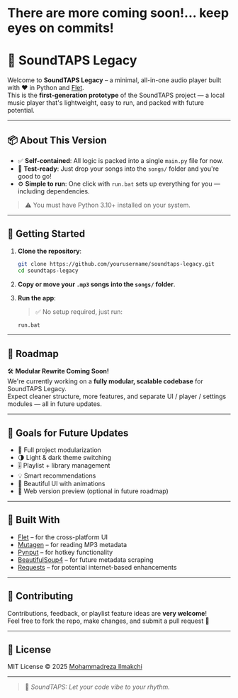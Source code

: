 # There are more coming soon!... keep eyes on commits!


# 🎵 SoundTAPS Legacy

Welcome to **SoundTAPS Legacy** – a minimal, all-in-one audio player built with ❤️ in Python and [Flet](https://flet.dev).  
This is the **first-generation prototype** of the SoundTAPS project — a local music player that's lightweight, easy to run, and packed with future potential.

---

## 📦 About This Version

- ✅ **Self-contained**: All logic is packed into a single `main.py` file for now.
- 🧪 **Test-ready**: Just drop your songs into the `songs/` folder and you're good to go!
- ⚙️ **Simple to run**: One click with `run.bat` sets up everything for you — including dependencies.

> ⚠️ You must have Python 3.10+ installed on your system.

---

## 🚀 Getting Started

1. **Clone the repository**:
   ```bash
   git clone https://github.com/yourusername/soundtaps-legacy.git
   cd soundtaps-legacy
   ```

2. **Copy or move your `.mp3` songs into the `songs/` folder**.

3. **Run the app**:
   > ✅ No setup required, just run:
   ```bat
   run.bat
   ```

---

## 🔮 Roadmap

🛠 **Modular Rewrite Coming Soon!**  
We're currently working on a **fully modular, scalable codebase** for SoundTAPS Legacy.  
Expect cleaner structure, more features, and separate UI / player / settings modules — all in future updates.

---

## 🎯 Goals for Future Updates

- 📁 Full project modularization  
- 🌗 Light & dark theme switching  
- 🎚 Playlist + library management  
- 💡 Smart recommendations  
- 🎨 Beautiful UI with animations  
- 📱 Web version preview (optional in future roadmap)

---

## 🧠 Built With

- [Flet](https://flet.dev) – for the cross-platform UI
- [Mutagen](https://mutagen.readthedocs.io) – for reading MP3 metadata
- [Pynput](https://pypi.org/project/pynput/) – for hotkey functionality
- [BeautifulSoup4](https://pypi.org/project/beautifulsoup4/) – for future metadata scraping
- [Requests](https://docs.python-requests.org/) – for potential internet-based enhancements

---

## 🤝 Contributing

Contributions, feedback, or playlist feature ideas are **very welcome**!  
Feel free to fork the repo, make changes, and submit a pull request 🙌

---

## 📜 License

MIT License © 2025 [Mohammadreza Ilmakchi](https://github.com/ilmakchi)

---

> 💬 *SoundTAPS: Let your code vibe to your rhythm.*
